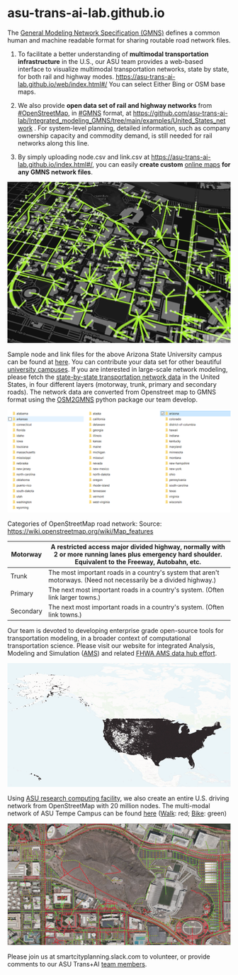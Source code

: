 # asu-trans-ai-lab.github.io

The [General Modeling Network Specification
(GMNS)](https://github.com/zephyr-data-specs/GMNS) defines a common human and
machine readable format for sharing routable road network files.

1.  To facilitate a better understanding of **multimodal transportation
    infrastructure** in the U.S., our ASU team provides a web-based interface to
    visualize multimodal transportation networks, state by state, for both rail
    and highway modes. <https://asu-trans-ai-lab.github.io/web/index.html#/> You
    can select Either Bing or OSM base maps.

2.  We also provide **open data set of rail and highway networks** from
    [\#OpenStreetMap](https://www.linkedin.com/feed/hashtag/?keywords=openstreetmap&highlightedUpdateUrns=urn%3Ali%3Aactivity%3A6783468501521756161),
    in
    [\#GMNS](https://www.linkedin.com/feed/hashtag/?keywords=gmns&highlightedUpdateUrns=urn%3Ali%3Aactivity%3A6783468501521756161)
    format, at
    <https://github.com/asu-trans-ai-lab/Integrated_modeling_GMNS/tree/main/examples/United_States_network>
    . For system-level planning, detailed information, such as company ownership
    capacity and commodity demand, is still needed for rail networks along this
    line.

3.  By simply uploading node.csv and link.csv at
    <https://asu-trans-ai-lab.github.io/index.html#/>, you can easily **create
    custom** [online maps](https://en.wikipedia.org/wiki/Online_maps) **for any
    GMNS network files**.

![](media/b68219e7074c4f3c1d02c075072ef8d7.png)

Sample node and link files for the above Arizona State University campus can be
found at
[here](https://github.com/asu-trans-ai-lab/integrated_modeling_GMNS/tree/main/examples/university_campus/Arizona_State_University).
You can contribute your data set for other beautiful [university
campuses](https://github.com/asu-trans-ai-lab/integrated_modeling_GMNS/tree/main/examples/university_campus/Arizona_State_University).
If you are interested in large-scale network modeling, please fetch the
[state-by-state transportation network
data](https://github.com/asu-trans-ai-lab/integrated_modeling_GMNS/tree/main/examples/United_States_network/motorway/states)
in the United States, in four different layers (motorway, trunk, primary and
secondary roads). The network data are converted from Openstreet map to GMNS
format using the [OSM2GMNS](https://pypi.org/project/osm2gmns/) python package
our team develop.

![](media/114a123c1ced45c426e9a0464b553cd8.png)

Categories of OpenStreetMap road network: Source:
https://wiki.openstreetmap.org/wiki/Map_features

| Motorway  | A restricted access major divided highway, normally with 2 or more running lanes plus emergency hard shoulder. Equivalent to the Freeway, Autobahn, etc. |
|-----------|----------------------------------------------------------------------------------------------------------------------------------------------------------|
| Trunk     | The most important roads in a country's system that aren't motorways. (Need not necessarily be a divided highway.)                                       |
| Primary   | The next most important roads in a country's system. (Often link larger towns.)                                                                          |
| Secondary | The next most important roads in a country's system. (Often link towns.)                                                                                 |

Our team is devoted to developing enterprise grade open-source tools for
transportation modeling, in a broader context of computational transportation
science. Please visit our website for integrated Analysis, Modeling and
Simulation ([AMS](https://github.com/asu-trans-ai-lab/integrated_modeling_GMNS))
and related [FHWA AMS data hub
effort](https://www.fhwa.dot.gov/publications/research/operations/13036/004.cfm).

![](media/e6c1394fc509f786c6342ca4849e6f25.png)

Using [ASU research computing
facility](https://cores.research.asu.edu/research-computing/about), we also
create an entire U.S. driving network from OpenStreetMap with 20 million nodes.
The multi-modal network of ASU Tempe Campus can be found
[here](https://github.com/asu-trans-ai-lab/GTFS2GMNS/tree/main/walk_and_bike/Tempe-bike)
([Walk](https://github.com/asu-trans-ai-lab/GTFS2GMNS/tree/main/walk_and_bike/Tempe-walk):
red;
[Bike](https://github.com/asu-trans-ai-lab/GTFS2GMNS/tree/main/walk_and_bike/Tempe-bike):
green)

![](media/5cdd93054fc2d27451b1bae8504ed49c.png)

Please join us at smartcityplanning.slack.com to volunteer, or provide comments
to our ASU Trans+AI [team members](mailto:xzhou74@asu.edu).
